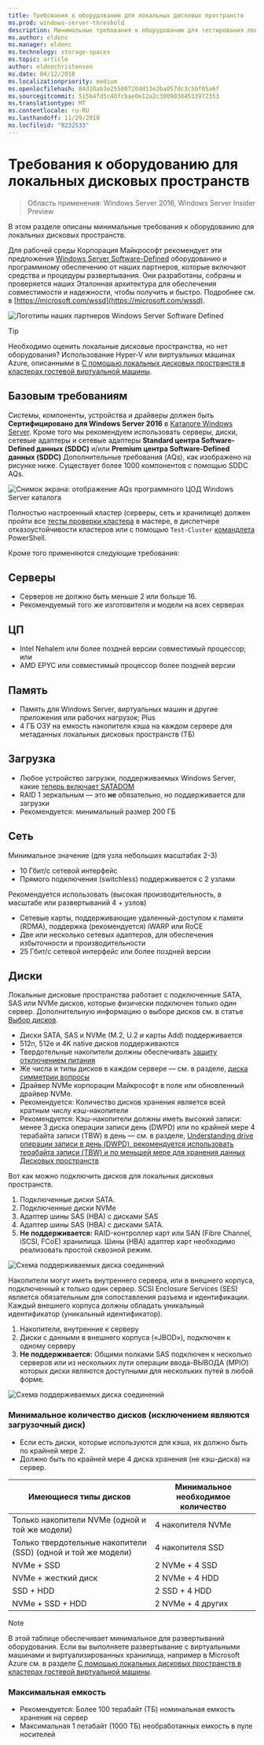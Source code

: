 ```yaml
---
title: Требования к оборудованию для локальных дисковых пространств
ms.prod: windows-server-threshold
description: Минимальные требования к оборудованию для тестирования локальных дисковых пространств.
ms.author: eldenc
ms.manager: eldenc
ms.technology: storage-spaces
ms.topic: article
author: eldenchristensen
ms.date: 04/12/2018
ms.localizationpriority: medium
ms.openlocfilehash: 84d10ab3e25500720dd13e2ba057dc3c5bf05a6f
ms.sourcegitcommit: 515b4fd5c40fcbae0e12a2c30090384533972353
ms.translationtype: MT
ms.contentlocale: ru-RU
ms.lasthandoff: 11/29/2018
ms.locfileid: "8232533"
---
```

# Требования к оборудованию для локальных дисковых пространств

> Область применения: Windows Server 2016, Windows Server Insider Preview

В этом разделе описаны минимальные требования к оборудованию для локальных дисковых пространств.

Для рабочей среды Корпорация Майкрософт рекомендует эти предложения [Windows Server Software-Defined](https://microsoft.com/wssd) оборудованию и программному обеспечению от наших партнеров, которые включают средства и процедуры развертывания. Они разработаны, собраны и проверяется наших Эталонная архитектура для обеспечения совместимости и надежности, чтобы получить и быстро. Подробнее см. в [https://microsoft.com/wssd](https://microsoft.com/wssd).

![Логотипы наших партнеров Windows Server Software Defined](media/hardware-requirements/wssd-partners.png)

   > [!TIP]
   > Необходимо оценить локальные дисковые пространства, но нет оборудования? Использование Hyper-V или виртуальных машинах Azure, описанными в [С помощью локальных дисковых пространств в кластерах гостевой виртуальной машины](storage-spaces-direct-in-vm.md).

## Базовым требованиям

Системы, компоненты, устройства и драйверы должен быть **Сертифицировано для Windows Server 2016** в [Каталоге Windows Server](https://www.windowsservercatalog.com). Кроме того мы рекомендуем использовать серверы, диски, сетевые адаптеры и сетевые адаптеры **Standard центра Software-Defined данных (SDDC)** и/или **Premium центра Software-Defined данных (SDDC)** Дополнительные требования (AQs), как изображено на рисунке ниже. Существует более 1000 компонентов с помощью SDDC AQs.

![Снимок экрана: отображение AQs программного ЦОД Windows Server каталога](media/hardware-requirements/sddc-aqs.png)

Полностью настроенный кластер (серверы, сеть и хранилище) должен пройти все [тесты проверки кластера](https://technet.microsoft.com/library/cc732035(v=ws.10).aspx) в мастере, в диспетчере отказоустойчивости кластеров или с помощью `Test-Cluster` [командлета](https://docs.microsoft.com/powershell/module/failoverclusters/test-cluster?view=win10-ps) PowerShell.

Кроме того применяются следующие требования:

## Серверы

- Серверов не должно быть меньше 2 или больше 16.
- Рекомендуемый того же изготовителя и модели на всех серверах

## ЦП

- Intel Nehalem или более поздней версии совместимый процессор; или
- AMD EPYC или совместимый процессор более поздней версии

## Память

- Память для Windows Server, виртуальных машин и другие приложения или рабочих нагрузок; Plus
- 4 ГБ ОЗУ на емкость накопителя кэша на каждом сервере для метаданных локальных дисковых пространств (ТБ)

## Загрузка

- Любое устройство загрузки, поддерживаемых Windows Server, какие [теперь включает SATADOM](https://cloudblogs.microsoft.com/windowsserver/2017/08/30/announcing-support-for-satadom-boot-drives-in-windows-server-2016/)
- RAID 1 зеркальным — это **не** обязательно, но поддерживается для загрузки
- Рекомендуется: минимальный размер 200 ГБ

## Сеть

Минимальное значение (для узла небольших масштабах 2-3)
- 10 Гбит/с сетевой интерфейс
- Прямого подключения (switchless) поддерживается с 2 узлами

Рекомендуется использовать (высокая производительность, в масштабе или развертываний 4 + узлов)
- Сетевые карты, поддерживающие удаленный-доступом к памяти (RDMA), поддержка (рекомендуется) iWARP или RoCE
- Две или несколько сетевых адаптеров, для обеспечения избыточности и производительности
- 25 Гбит/с сетевой интерфейс или более поздней версии

## Диски

Локальные дисковые пространства работает с подключенные SATA, SAS или NVMe дисков, которые физически подключен только один сервер. Дополнительную информацию о выборе дисков см. в статье [Выбор дисков](choosing-drives.md).

- Диски SATA, SAS и NVMe (M.2, U.2 и карты Add) поддерживается
- 512n, 512e и 4K native дисков поддерживаются
- Твердотельные накопители должны обеспечивать [защиту отключением питания](https://blogs.technet.microsoft.com/filecab/2016/11/18/dont-do-it-consumer-ssd/)
- Же числа и типы дисков в каждом сервере — см. в разделе, [диска симметрии вопросы](drive-symmetry-considerations.md)
- Драйвер NVMe корпорации Майкрософт в поле или обновленный драйвер NVMe.
- Рекомендуется: Количество дисков хранения является всей кратным числу кэш-накопители
- Рекомендуется: Кэш-накопители должны иметь высокий записи: менее 3 диска операции записи день (DWPD) или по крайней мере 4 терабайта записи (TBW) в день — см. в разделе, [Understanding drive операции записи в день (DWPD), рекомендуется использовать терабайта записи (TBW) и по меньшей мере для хранения данных Дисковых пространств](https://blogs.technet.microsoft.com/filecab/2017/08/11/understanding-dwpd-tbw/)

Вот как можно подключить дисков для локальных дисковых пространств.

1. Подключенные диски SATA.
2. Подключенные диски NVMe
3. Адаптер шины SAS (HBA) с дисками SAS
4. Адаптер шины SAS (HBA) с дисками SATA.
5. **Не поддерживается:** RAID-контроллер карт или SAN (Fibre Channel, iSCSI, FCoE) хранилища. Шины (HBA) адаптер карт необходимо реализовать простой сквозной режим.

![Схема поддерживаемых диска соединений](media/hardware-requirements/drive-interconnect-support-1.png)

Накопители могут иметь внутреннего сервера, или в внешнего корпуса, подключенный к только один сервер. SCSI Enclosure Services (SES) является обязательным для сопоставления разъема и идентификации. Каждый внешнего корпуса должны обладать уникальный идентификатор (уникальный идентификатор).

1. Накопители, внутренние к серверу
2. Диски с данными в внешнего корпуса («JBOD»), подключен к одному серверу
3. **Не поддерживается:** Общими полками SAS подключен к несколько серверов или из нескольких пути операции ввода-ВЫВОДА (MPIO) которых диски являются доступными для нескольких путей в любой форме.

![Схема поддерживаемых диска соединений](media/hardware-requirements/drive-interconnect-support-2.png)

### Минимальное количество дисков (исключением являются загрузочный диск)

- Если есть диски, которые используются для кэша, их должно быть по крайней мере 2.
- Должно быть по крайней мере 4 диска хранения (не кэш-диска) на сервер.

| Имеющиеся типы дисков   | Минимальное необходимое количество |
|-----------------------|-------------------------|
| Только накопители NVMe (одной и той же модели) | 4 накопителя NVMe                  |
| Только твердотельные накопители (SSD) (одной и той же модели)  | 4 накопителя SSD                   |
| NVMe + SSD            | 2 NVMe + 4 SSD          |
| NVMe + жесткий диск            | 2 NVMe + 4 HDD          |
| SSD + HDD             | 2 SSD + 4 HDD           |
| NVMe + SSD + HDD      | 2 NVMe + 4 других       |

   >[!NOTE]
   > В этой таблице обеспечивает минимальное для развертываний оборудования. Если вы выполняете развертывание с виртуальными машинами и виртуализированных хранилища, например в Microsoft Azure см. в разделе [С помощью локальных дисковых пространств в кластерах гостевой виртуальной машины](storage-spaces-direct-in-vm.md).

### Максимальная емкость

- Рекомендуется: Более 100 терабайт (ТБ) номинальная емкость хранения на сервер
- Максимальная 1 петабайт (1000 ТБ) необработанных емкость в пуле носителей
